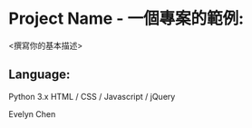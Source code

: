 # Project Name - 一個專案的範例:
<撰寫你的基本描述>
## Language:
Python 3.x
HTML / CSS / Javascript / jQuery

Evelyn Chen
